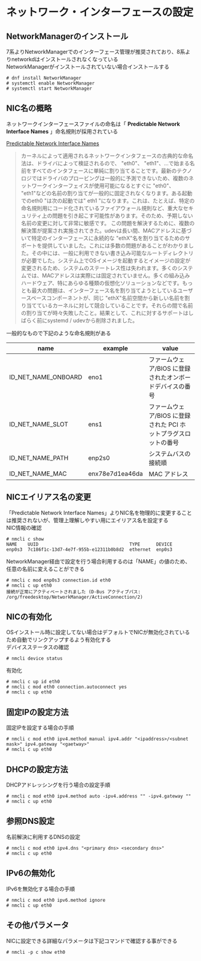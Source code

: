 # ネットワーク・インターフェースの設定

## NetworkManagerのインストール  
7系よりNetworkManagerでのインターフェース管理が推奨されており、8系よりnetworkdはインストールされなくなっている  
NetworkManagerがインストールされていない場合インストールする  

```
# dnf install NetworkManager
# systemctl enable NetworkManager
# systemctl start NetworkManager
```

## NIC名の概略  
ネットワークインターフェースファイルの命名は「 **Predictable Network Interface Names** 」命名規則が採用されている  

<i class="fas fa-external-link-alt"></i> [Predictable Network Interface Names](https://www.freedesktop.org/wiki/Software/systemd/PredictableNetworkInterfaceNames/)  
> カーネルによって適用されるネットワークインタフェースの古典的な命名法は、ドライバによって検証されるので、 "eth0"、 "eth1"、...で始まる名前をすべてのインタフェースに単純に割り当てることです。最新のテクノロジではドライバのプロービングは一般的に予測できないため、複数のネットワークインターフェイスが使用可能になるとすぐに "eth0"、 "eth1"などの名前の割り当てが一般的に固定されなくなります。ある起動でのeth0 "は次の起動では" eth1 "になります。これは、たとえば、特定の命名規則用にコード化されているファイアウォール規則など、重大なセキュリティ上の問題を引き起こす可能性があります。そのため、予期しない名前の変更に対して非常に敏感です。
> この問題を解決するために、複数の解決策が提案され実施されてきた。udevは長い間、MACアドレスに基づいて特定のインターフェースに永続的な "ethX"名を割り当てるためのサポートを提供していました。これには多数の問題があることがわかりました。その中には、一般に利用できない書き込み可能なルートディレクトリが必要でした。システム上でOSイメージを起動するとイメージの設定が変更されるため、システムのステートレス性は失われます。多くのシステムでは、MACアドレスは実際には固定されていません。多くの組み込みハードウェア、特にあらゆる種類の仮想化ソリューションなどです。もっとも最大の問題は、インターフェース名を割り当てようとしているユーザースペースコンポーネントが、同じ "ethX"名前空間から新しい名前を割り当てているカーネルに対して競合していることです。それらの間で名前の割り当てが時々失敗したこと。結果として、これに対するサポートはしばらく前にsystemd / udevから削除されました。

一般的なもので下記のような命名規則がある  

| name                | example         | value                                                      |
| ------------------- | --------------- | ---------------------------------------------------------- |
| ID_NET_NAME_ONBOARD | eno1            | ファームウェア/BIOS に登録されたオンボードデバイスの番号        |
| ID_NET_NAME_SLOT    | ens1            | ファームウェア/BIOS に登録された PCI ホットプラグスロットの番号 |
| ID_NET_NAME_PATH    | enp2s0          | システムバスの接続順                                         |
| ID_NET_NAME_MAC     | enx78e7d1ea46da | MAC アドレス                                                |

## NICエイリアス名の変更
「Predictable Network Interface Names」よりNIC名を物理的に変更することは推奨されないが、管理上理解しやすい用にエイリアス名を設定する  
NIC情報の確認  

```
# nmcli c show
NAME    UUID                                  TYPE      DEVICE
enp0s3  7c186f1c-13d7-4e7f-955b-e12311b0b8d2  ethernet  enp0s3
```

NetworkManager経由で設定を行う場合利用するのは「NAME」の値のため、任意の名前に変えることができる  

```
# nmcli c mod enp0s3 connection.id eth0
# nmcli c up eth0
接続が正常にアクティベートされました (D-Bus アクティブパス: /org/freedesktop/NetworkManager/ActiveConnection/2)
```

## NICの有効化
OSインストール時に設定してない場合はデフォルトでNICが無効化されているため自動でリンクアップするよう有効化する  
デバイスステータスの確認  

```
# nmcli device status
```

有効化  

```
# nmcli c up id eth0
# nmcli c mod eth0 connection.autoconnect yes
# nmcli c up eth0
```

## 固定IPの設定方法  
固定IPを設定する場合の手順  

```
# nmcli c mod eth0 ipv4.method manual ipv4.addr "<ipaddress>/<subnet mask>" ipv4.gateway "<gaetway>"
# nmcli c up eth0
```

## DHCPの設定方法  
DHCPアドレッシングを行う場合の設定手順  

```
# nmcli c mod eth0 ipv4.method auto -ipv4.address "" -ipv4.gateway ""
# nmcli c up eth0
```

## 参照DNS設定  
名前解決に利用するDNSの設定  

```
# nmcli c mod eth0 ipv4.dns "<primary dns> <secondary dns>"
# nmcli c up eth0
```

## IPv6の無効化
IPv6を無効化する場合の手順  

```
# nmcli c mod eth0 ipv6.method ignore
# nmcli c up eth0
```

## その他パラメータ
NICに設定できる詳細なパラメータは下記コマンドで確認する事ができる  

```
# nmcli -p c show eth0
```
